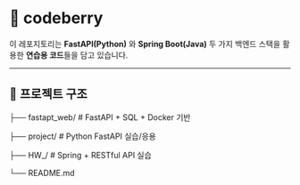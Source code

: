 # 🍓 codeberry
이 레포지토리는 **FastAPI(Python)** 와 **Spring Boot(Java)** 두 가지 백엔드 스택을 활용한 **연습용 코드**들을 담고 있습니다. 

---

## 📂 프로젝트 구조
├── fastapt_web/   # FastAPI + SQL + Docker 기반

├── project/       # Python FastAPI 실습/응용

├── HW_/           # Spring + RESTful API 실습

└── README.md
